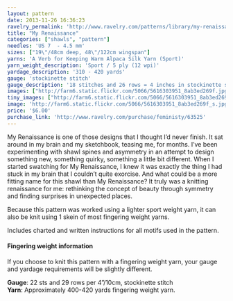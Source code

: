 ```yaml
---
layout: pattern
date: 2013-11-26 16:36:23
ravelry_permalink: 'http://www.ravelry.com/patterns/library/my-renaissance'
title: "My Renaissance"
categories: ["shawls", "pattern"]
needles: 'US 7  - 4.5 mm'
sizes: ["19\"/48cm deep, 48\"/122cm wingspan"]
yarns: 'A Verb for Keeping Warm Alpaca Silk Yarn (Sport)'
yarn_weight_description: 'Sport / 5 ply (12 wpi)'
yardage_description: '310 - 420 yards'
gauge: 'stockinette stitch'
gauge_description: '18 stitches and 26 rows = 4 inches in stockinette stitch'
images: ["http://farm6.static.flickr.com/5066/5616303951_8ab3ed269f.jpg", "http://farm6.static.flickr.com/5142/5616884174_3f4fb559c8.jpg", "http://farm6.static.flickr.com/5066/5616305189_96589ac5db.jpg", "http://farm6.static.flickr.com/5108/5616302173_ae6dae1ef4.jpg", "http://farm6.static.flickr.com/5304/5616883704_da265fccfb.jpg"]
tiny_images: ["http://farm6.static.flickr.com/5066/5616303951_8ab3ed269f_s.jpg", "http://farm6.static.flickr.com/5142/5616884174_3f4fb559c8_s.jpg", "http://farm6.static.flickr.com/5066/5616305189_96589ac5db_s.jpg", "http://farm6.static.flickr.com/5108/5616302173_ae6dae1ef4_s.jpg", "http://farm6.static.flickr.com/5304/5616883704_da265fccfb_s.jpg"]
image: 'http://farm6.static.flickr.com/5066/5616303951_8ab3ed269f_s.jpg'
price: '$6.00'
purchase_link: 'http://www.ravelry.com/purchase/feministy/63525'
---
```

<p>My Renaissance is one of those designs that I thought I’d never finish. It sat around in my brain and my sketchbook, teasing me, for months. I’ve been experimenting with shawl spines and asymmetry in an attempt to design something new, something quirky, something a little bit different. When I started swatching for My Renaissance, I knew it was exactly the thing I had stuck in my brain that I couldn’t quite exorcise. And what could be a more fitting name for this shawl than My Renaissance? It truly was a knitting renaissance for me: rethinking the concept of beauty through symmetry and finding surprises in unexpected places.</p>

<p>Because this pattern was worked using a lighter sport weight yarn, it can also be knit using 1 skein of most fingering weight yarns.</p>

<p>Includes charted and written instructions for all motifs used in the pattern.</p>

<h4 id='fingering_weight_information'>Fingering weight information</h4>

<p>If you choose to knit this pattern with a fingering weight yarn, your gauge and yardage requirements will be slightly different.</p>

<p><strong>Gauge</strong>: 22 sts and 29 rows per 4&#8221;/10cm, stockinette stitch <br /><strong>Yarn</strong>: Approximately 400-420 yards fingering weight yarn.</p>